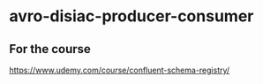 # avro-disiac-producer-consumer

## For the course
https://www.udemy.com/course/confluent-schema-registry/
